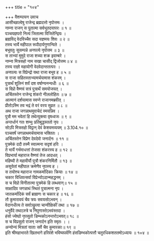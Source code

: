 +++
title = "१०४"

+++
वैशम्पायन उवाच  
आसीच्छाल्वेषु राजेन्द्र ब्रह्मदत्तो नृपोत्तमः ।  
नाम्ना राजन् स पूतात्मा सर्वभूतदयापरः ॥ १ ॥  
पञ्चयज्ञपरो नित्यं जितात्मा विजितेन्द्रियः ।  
ब्रह्मविद् वेदविच्चैव सदा यज्ञमयः शिवः ॥ २ ॥  
तस्य भार्ये महीपाल रूपौदार्यगुणान्विते ।  
बभूवतुः सुसम्पन्ने अनपत्ये नृपोत्तम ॥ ३ ॥  
स ताभ्यां मुमुदे राजा शच्या शक्र इवाम्बरे ।  
नाम्ना मित्रसहो नाम सखा चासीद् द्विजोत्तमः॥ ४ ॥  
तस्य राज्ञो महायोगी वेदवेदान्ततत्परः ।  
अनपत्यः स विप्रेन्द्रो यथा राजा बभूव ह ॥ ५ ॥  
स राजा सहितस्ताभ्यामर्चयामास शंकरम् ।  
पुत्रार्थं शूलिनं शर्वं दश वर्षाण्यनन्यधीः ॥ ६ ॥  
स विप्रो वैष्णवं सत्रं पुत्रार्थे समयोजयत् ।  
अर्चितस्तेन राजेन्द्र शंकरो नीललोहितः ॥ ७ ॥  
आत्मानं दर्शयामास स्वप्ने राजानमब्रवीत् ।  
प्रीतोऽस्मि तव भद्रं ते वरं वरय सुव्रत ॥ ८ ॥  
अथ राजा जगन्नाथमुवाचेदं स्मयन्निव ।  
पुत्रौ मम भवेतां हि तथेत्युक्त्वा वृषध्वजः ॥ ९ ॥  
अन्तर्धानं गतः शम्भुः प्रतिबुद्धस्ततो नृपः ।  
सोऽपि मित्रसहो विद्वान् देवं केशवमव्ययम् ॥ 3.104.१० ॥  
पञ्चवर्षं जगन्नाथमर्चयामास भक्तितः ।  
अर्चितस्तेन विप्रेण देवदेवो जनार्दनः ॥ ११ ॥  
पुत्रमेकं ददौ तस्मै स्वात्मना सदृशं हरिः ।  
ते भार्ये गर्भमाधत्तां तेजसा शंकरस्य ह ॥ १२ ॥  
विप्रभार्या महाराज वैष्णवं तेज आदधत् ।  
महिष्यौ ते महावीर्यौ पुत्रौ शंकरनिर्मितौ ॥ १३ ॥  
असूयेतां महीपाल क्रमेणैव नृपस्य ह ।  
स तयोश्च महाराज नामकर्मादिकाः क्रियाः ॥ १४ ॥  
चकार विधिवत्सर्वा विप्रेभ्योऽदान्महद्धनम् ।  
स च विप्रो विनीतात्मा पुत्रमेकं हि लब्धवान्॥ १५ ॥  
साक्षादिव जगन्नाथं स्थितं पुत्रात्मना नृप ।  
जातकर्मादिकं सर्वं ब्राह्मणः स चकार ह ॥ १६ ॥  
तौ कुमारावयं चैव त्रयः सवयसोऽभवन् ।  
वेदानधीत्य ते सर्वाञ्छ्रुत्वा चान्वीक्षिकीं तथा ॥ १७ ॥  
धनुर्वेदे तथाऽस्त्रे च निपुणास्तेऽभवंस्तदा ।  
हंसो ज्येष्ठो नृपसुतो डिम्भकोऽनन्तरोऽभवत्॥ १८ ॥  
स च विप्रसुतो राजन् जनार्दन इति स्मृतः । ।  
अन्योन्यं मित्रतां याताः सर्वे चैव कुमारकाः॥ १९ ॥  
इति श्रीमहाभारते खिलभागे हरिवंशे भविष्यपर्वणि हंसडिम्भकोत्पत्तौ चतुरधिकशततमोऽध्यायः ॥ १०४ ॥